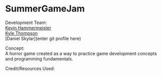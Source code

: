 # SummerGameJam

Development Team:  
[Kevin Hammermeister](https://github.com/khammerm)  
[Kyle Thompson](https://github.com/kylethompson48)  
[Daniel Skylar](enter git profile here)  
  
Concept:  
A horror game created as a way to practice game development concepts and programming fundamentals.  

Credit/Resources Used:  




